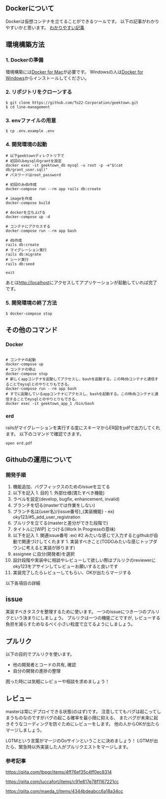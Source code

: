 ## Dockerについて
Dockerは仮想コンテナを立てることができるツールです。
以下の記事がわかりやすいかと思います。
[わかりやすい記事](https://qiita.com/miyasakura_/items/87ccb6d4a52d4a00a999)

## 環境構築方法

### 1. Dockerの準備

環境構築には[Docker for Mac](https://www.docker.com/products/docker-desktop)が必要です。
Windowsの人は[Docker for Windows](https://www.docker.com/products/docker-desktop)からインストールしてください。

### 2. リポジトリをクローンする

```
$ git clone https://github.com/To22-Corporation/geektown.git
$ cd line-management
```

### 3. envファイルの用意

```
$ cp .env.example .env
```


### 4. 開発環境の起動

```
# 以下geektownディレクトリ下で
# 初回のみmysqlのgrantを設定
docker exec -it geektown_db mysql -u root -p -e"$(cat db/grant_user.sql)"
# パスワードはroot_password

# 初回のみdb作成
docker-compose run --rm app rails db:create

# imageを作成
docker-compose build

# dockerを立ち上げる
docker-compose up -d

# コンテナにアクセスする
docker-compose run --rm app bash

# db作成
rails db:create
# マイグレーション実行
rails db:migrate
# シード実行
rails db:seed

exit
```

あとは[http://localhost](http://localhost)にアクセスしてアプリケーションが起動していれば完了です。

### 5. 開発環境の終了方法

```
$ docker-compose stop
```

## その他のコマンド

### Docker

```

# コンテナの起動
docker-compose up
# コンテナの停止
docker-compose stop
# 新しくappコンテナを起動してアクセスし、bashを起動する。この時dbコンテナと通信することでmysqlとのやりとりもできる。
docker-compose run --rm app bash
# すでに起動しているappコンテナにアクセスし、bashを起動する。この時dbコンテナと通信することでmysqlとのやりとりもできる。
docker exec -it geektown_app_1 /bin/bash
```

### erd
railsがマイグレーションを実行する度にスキーマからER図をpdfで出力してくれます。
以下のコマンドで確認できます。
```
open erd.pdf
```


## Githubの運用について

### 開発手順
1. 機能追加、バグフィックスのためのissueを立てる
  1. 以下を記入
    1. 目的
    1. 外部仕様(満たすべき機能)
  1. ラベルを設定(develop, bugfix, enhancement, invalid)
1. ブランチを切る(masterでは作業をしない)
  1. ブランチ名は{user名}/{issue番号}_{実装機能}
    - ex) oky123/#5_add_user_registration
1. プルリクを立てる(masterと差分ができた段階で)
  1. タイトルに[WIP] とつける(Work In Progressの意味)
  1. 以下を記入
    1. 関連issue番号 :ex) #2 みたいな感じで入力するとgithubが自動で関連づけしてくれます
    1. 実装すべきこと(TODOみたいな感じトップダウンに考えると実装が捗ります)
  1. assignee に自分(開発者)を選択
1. 設計段階や実装中に相談やレビューして欲しい際はプルリクのreviewerにoky123をアサインしてレビューお願いすると良いです
1. 実装完了したらレビューしてもらい、OKが出たらマージする

以下各項目の詳細

## issue
実装すべきタスクを整理するために使います。
一つのissueにつき一つのプルリクという決まりにしましょう。
プルリクは一つの機能ごとですが, レビューする負担を減らすためなるべく小さい粒度で立てるようにしましょう。

## プルリク
以下の目的でプルリクを使います。

- 他の開発者とコードの共有, 確認
- 自分の開発の進捗の整理

困った時には気軽にレビューや相談を求めましょう！

## レビュー
masterは常にデプロイできる状態(のはず)です。
注意しててもバグは起こってしまうものなのですがバグの起こる確率を最小限に抑える、
またバグが未来に起きそうなコーディングを防ぐためにレビューをします。
他の人からOKが出たらマージしましょう。

LGTMという言葉がマージのGoサインということに決めましょう！
LGTMが出たら、緊急時以外実装した人がプルリクエストをマージします。

### 参考記事

https://qiita.com/tbpgr/items/4ff76ef35c4ff0ec8314

https://qiita.com/luccafort/items/c91e817e78f1167221cc

https://qiita.com/maeda_t/items/4344bdeabcc6a18a34cc

